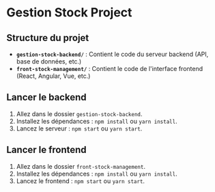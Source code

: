 # Gestion Stock Project

## Structure du projet

- **`gestion-stock-backend/`** : Contient le code du serveur backend (API, base de données, etc.)
- **`front-stock-management/`** : Contient le code de l'interface frontend (React, Angular, Vue, etc.)

## Lancer le backend
1. Allez dans le dossier `gestion-stock-backend`.
2. Installez les dépendances : `npm install` ou `yarn install`.
3. Lancez le serveur : `npm start` ou `yarn start`.

## Lancer le frontend
1. Allez dans le dossier `front-stock-management`.
2. Installez les dépendances : `npm install` ou `yarn install`.
3. Lancez le frontend : `npm start` ou `yarn start`.
